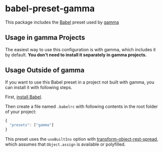 # babel-preset-gamma

This package includes the [Babel](https://babeljs.io) preset used by [gamma](https://github.com/peterschussheim/gamma)

## Usage in gamma Projects

The easiest way to use this configuration is with gamma, which includes it by default. **You don’t need to install it separately in gamma projects.**

## Usage Outside of gamma

If you want to use this Babel preset in a project not built with gamma, you can install it with following steps.

First, [install Babel](https://babeljs.io/docs/setup/).

Then create a file named `.babelrc` with following contents in the root folder of your project:

  ```js
  {
    "presets": ["gamma"]
  }
  ```

This preset uses the `useBuiltIns` option with [transform-object-rest-spread](http://babeljs.io/docs/plugins/transform-object-rest-spread/), which assumes that `Object.assign` is available or polyfilled.
